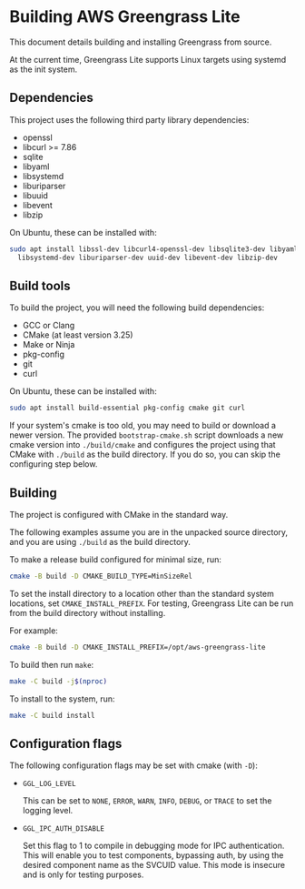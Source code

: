 # Building AWS Greengrass Lite

This document details building and installing Greengrass from source.

At the current time, Greengrass Lite supports Linux targets using systemd as the
init system.

## Dependencies

This project uses the following third party library dependencies:

- openssl
- libcurl >= 7.86
- sqlite
- libyaml
- libsystemd
- liburiparser
- libuuid
- libevent
- libzip

On Ubuntu, these can be installed with:

```sh
sudo apt install libssl-dev libcurl4-openssl-dev libsqlite3-dev libyaml-dev \
  libsystemd-dev liburiparser-dev uuid-dev libevent-dev libzip-dev
```

## Build tools

To build the project, you will need the following build dependencies:

- GCC or Clang
- CMake (at least version 3.25)
- Make or Ninja
- pkg-config
- git
- curl

On Ubuntu, these can be installed with:

```sh
sudo apt install build-essential pkg-config cmake git curl
```

If your system's cmake is too old, you may need to build or download a newer
version. The provided `bootstrap-cmake.sh` script downloads a new cmake version
into `./build/cmake` and configures the project using that CMake with `./build`
as the build directory. If you do so, you can skip the configuring step below.

## Building

The project is configured with CMake in the standard way.

The following examples assume you are in the unpacked source directory, and you
are using `./build` as the build directory.

To make a release build configured for minimal size, run:

```sh
cmake -B build -D CMAKE_BUILD_TYPE=MinSizeRel
```

To set the install directory to a location other than the standard system
locations, set `CMAKE_INSTALL_PREFIX`. For testing, Greengrass Lite can be run
from the build directory without installing.

For example:

```sh
cmake -B build -D CMAKE_INSTALL_PREFIX=/opt/aws-greengrass-lite
```

To build then run `make`:

```sh
make -C build -j$(nproc)
```

To install to the system, run:

```sh
make -C build install
```

## Configuration flags

The following configuration flags may be set with cmake (with `-D`):

- `GGL_LOG_LEVEL`

  This can be set to `NONE`, `ERROR`, `WARN`, `INFO`, `DEBUG`, or `TRACE` to set
  the logging level.

- `GGL_IPC_AUTH_DISABLE`

  Set this flag to 1 to compile in debugging mode for IPC authentication. This
  will enable you to test components, bypassing auth, by using the desired
  component name as the SVCUID value. This mode is insecure and is only for
  testing purposes.
